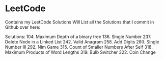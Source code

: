 # LeetCode
Contains my LeetCode Solutions
Will List all the Solutions that I commit in Github over here:

Solutions:
104. Maximum Depth of a binary tree
136. Single Number
237. Delete Node in a Linked List
242. Valid Anagram
258. Add Digits
260. Single Number III
292. Nim Game
315. Count of Smaller Numbers After Self
318. Maximum Products of Word Lengths
319. Bulb Switcher
322. Coin Change

